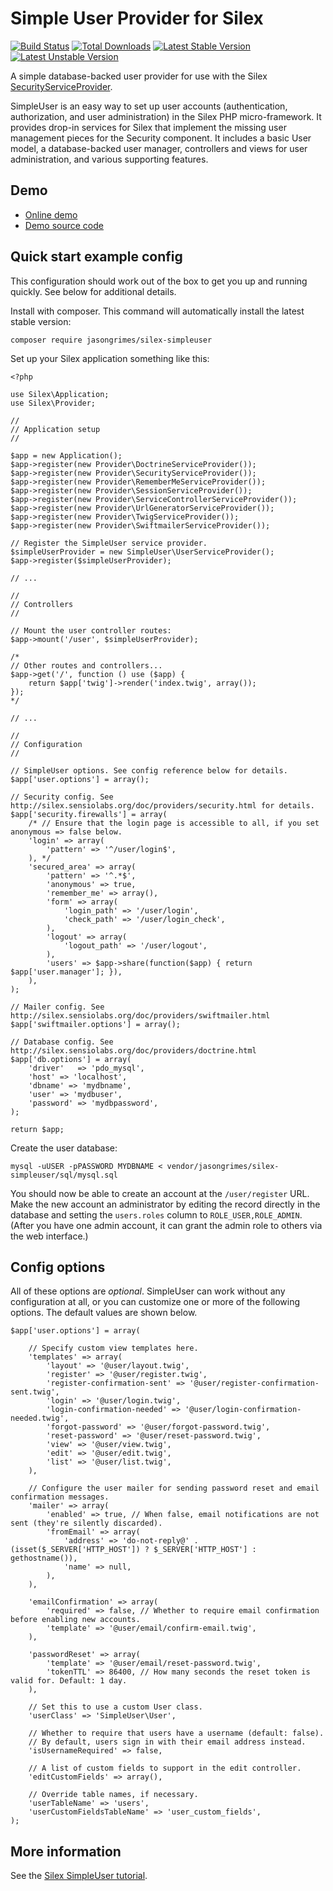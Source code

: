 Simple User Provider for Silex
==============================

[![Build Status](https://travis-ci.org/jasongrimes/silex-simpleuser.svg?branch=master)](https://travis-ci.org/jasongrimes/silex-simpleuser)
[![Total Downloads](https://poser.pugx.org/jasongrimes/silex-simpleuser/downloads.svg)](https://packagist.org/packages/jasongrimes/silex-simpleuser)
[![Latest Stable Version](https://poser.pugx.org/jasongrimes/silex-simpleuser/v/stable.svg)](https://packagist.org/packages/jasongrimes/silex-simpleuser)
[![Latest Unstable Version](https://poser.pugx.org/jasongrimes/silex-simpleuser/v/unstable.svg)](https://packagist.org/packages/jasongrimes/silex-simpleuser)

A simple database-backed user provider for use with the Silex [SecurityServiceProvider](http://silex.sensiolabs.org/doc/providers/security.html).

SimpleUser is an easy way to set up user accounts (authentication, authorization, and user administration) in the Silex PHP micro-framework. It provides drop-in services for Silex that implement the missing user management pieces for the Security component. It includes a basic User model, a database-backed user manager, controllers and views for user administration, and various supporting features.


Demo
----

* [Online demo](http://silex-simpleuser-demo.grimesit.com/)
* [Demo source code](https://github.com/jasongrimes/silex-simpleuser-demo)


Quick start example config
--------------------------

This configuration should work out of the box to get you up and running quickly. See below for additional details.

Install with composer. This command will automatically install the latest stable version:

    composer require jasongrimes/silex-simpleuser

Set up your Silex application something like this:

    <?php

    use Silex\Application;
    use Silex\Provider;

    //
    // Application setup
    //

    $app = new Application();
    $app->register(new Provider\DoctrineServiceProvider());
    $app->register(new Provider\SecurityServiceProvider());
    $app->register(new Provider\RememberMeServiceProvider());
    $app->register(new Provider\SessionServiceProvider());
    $app->register(new Provider\ServiceControllerServiceProvider());
    $app->register(new Provider\UrlGeneratorServiceProvider());
    $app->register(new Provider\TwigServiceProvider());
    $app->register(new Provider\SwiftmailerServiceProvider());

    // Register the SimpleUser service provider.
    $simpleUserProvider = new SimpleUser\UserServiceProvider();
    $app->register($simpleUserProvider);

    // ...

    //
    // Controllers
    //

    // Mount the user controller routes:
    $app->mount('/user', $simpleUserProvider);

    /*
    // Other routes and controllers...
    $app->get('/', function () use ($app) {
        return $app['twig']->render('index.twig', array());
    });
    */

    // ...

    //
    // Configuration
    //

    // SimpleUser options. See config reference below for details.
    $app['user.options'] = array();

    // Security config. See http://silex.sensiolabs.org/doc/providers/security.html for details.
    $app['security.firewalls'] = array(
        /* // Ensure that the login page is accessible to all, if you set anonymous => false below.
        'login' => array(
            'pattern' => '^/user/login$',
        ), */
        'secured_area' => array(
            'pattern' => '^.*$',
            'anonymous' => true,
            'remember_me' => array(),
            'form' => array(
                'login_path' => '/user/login',
                'check_path' => '/user/login_check',
            ),
            'logout' => array(
                'logout_path' => '/user/logout',
            ),
            'users' => $app->share(function($app) { return $app['user.manager']; }),
        ),
    );

    // Mailer config. See http://silex.sensiolabs.org/doc/providers/swiftmailer.html
    $app['swiftmailer.options'] = array();

    // Database config. See http://silex.sensiolabs.org/doc/providers/doctrine.html
    $app['db.options'] = array(
        'driver'   => 'pdo_mysql',
        'host' => 'localhost',
        'dbname' => 'mydbname',
        'user' => 'mydbuser',
        'password' => 'mydbpassword',
    );

    return $app;

Create the user database:

    mysql -uUSER -pPASSWORD MYDBNAME < vendor/jasongrimes/silex-simpleuser/sql/mysql.sql

You should now be able to create an account at the `/user/register` URL.
Make the new account an administrator by editing the record directly in the database and setting the `users.roles` column to `ROLE_USER,ROLE_ADMIN`.
(After you have one admin account, it can grant the admin role to others via the web interface.)


Config options
--------------

All of these options are _optional_.
SimpleUser can work without any configuration at all,
or you can customize one or more of the following options.
The default values are shown below.

    $app['user.options'] = array(

        // Specify custom view templates here.
        'templates' => array(
            'layout' => '@user/layout.twig',
            'register' => '@user/register.twig',
            'register-confirmation-sent' => '@user/register-confirmation-sent.twig',
            'login' => '@user/login.twig',
            'login-confirmation-needed' => '@user/login-confirmation-needed.twig',
            'forgot-password' => '@user/forgot-password.twig',
            'reset-password' => '@user/reset-password.twig',
            'view' => '@user/view.twig',
            'edit' => '@user/edit.twig',
            'list' => '@user/list.twig',
        ),

        // Configure the user mailer for sending password reset and email confirmation messages.
        'mailer' => array(
            'enabled' => true, // When false, email notifications are not sent (they're silently discarded).
            'fromEmail' => array(
                'address' => 'do-not-reply@' . (isset($_SERVER['HTTP_HOST']) ? $_SERVER['HTTP_HOST'] : gethostname()),
                'name' => null,
            ),
        ),

        'emailConfirmation' => array(
            'required' => false, // Whether to require email confirmation before enabling new accounts.
            'template' => '@user/email/confirm-email.twig',
        ),

        'passwordReset' => array(
            'template' => '@user/email/reset-password.twig',
            'tokenTTL' => 86400, // How many seconds the reset token is valid for. Default: 1 day.
        ),

        // Set this to use a custom User class.
        'userClass' => 'SimpleUser\User',

        // Whether to require that users have a username (default: false).
        // By default, users sign in with their email address instead.
        'isUsernameRequired' => false,

        // A list of custom fields to support in the edit controller.
        'editCustomFields' => array(),

        // Override table names, if necessary.
        'userTableName' => 'users',
        'userCustomFieldsTableName' => 'user_custom_fields',
    );

More information
----------------

See the [Silex SimpleUser tutorial](http://www.jasongrimes.org/2014/09/simple-user-management-in-silex/).
